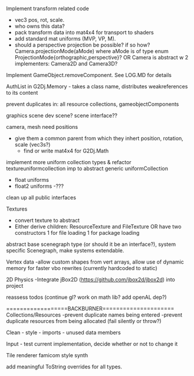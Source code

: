 Implement transform related code
 - vec3 pos, rot, scale.
 - who owns this data?
 - pack transform data into mat4x4 for transport to shaders
 - add standard mat uniforms (MVP, VP, M).
 - should a perspective projection be possible? if so how? Camera.projectionMode(aMode) where aMode is of type enum ProjectionMode{orthographic,perspective}? OR Camera is abstract w 2 implementers: Camera2D and Camera3D?

Implement GameObject.removeComponent. See LOG.MD for details

AuthList in G2Dj.Memory
    - takes a class name, distributes weakreferences to its content

prevent duplicates in: all resource collections, gameobjectComponents

graphics scene
dev scene? scene interface??

camera, mesh need positions
 - give them a common parent from which they inhert position, rotation, scale (vec3s?)
    - find or write mat4x4 for G2Dj.Math


implement more uniform collection types & refactor textureuniformcollection imp to abstract generic uniformCollection
 - float uniforms
 - float2 uniforms
 -???

clean up all public interfaces


Textures
 - convert texture to abstract
 - Either derive children: ResourceTexture and FileTexture OR have two constructors 1 for file loading 1 for package loading
    
abstract base scenegraph type (or should it be an interface?), system specific Scenegraph, make systems extendable.

Vertex data
    -allow custom shapes from vert arrays, allow use of dynamic memory for faster vbo rewrites (currently hardcoded to static)
    
2D Physics
    -Integrate jBox2D (https://github.com/jbox2d/jbox2d) into project
        
reassess todos (continue gl? work on math lib? add openAL dep?)

==================BACKBURNER=====================
Collections/Resources
    -prevent duplicate names being entered
    -prevent duplicate resources from being allocated (fail silently or throw?)

Clean
    - style
    - imports
    - unused data members

Input
    - test current implementation, decide whether or not to change it

Tile renderer
famicom style synth

add meaningful ToString overrides for all types.
